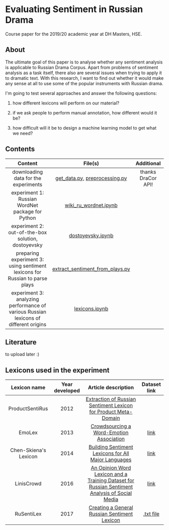 # Evaluating Sentiment in Russian Drama
Course paper for the 2019/20 academic year at DH Masters, HSE.

## About
The ultimate goal of this paper is to analyse whether any sentiment analysis is applicable to Russian Drama Corpus. Apart from problems of sentiment analysis as a task itself, there also are several issues when trying to apply it to dramatic text. With this research, I want to find out whether it would make any sense at all to use some of the popular instruments with Russian drama.

I'm going to test several approaches and answer the following questions:

1) how different lexicons will perform on our material?

2) if we ask people to perform manual annotation, how different would it be?

3) how difficult will it be to design a machine learning model to get what we need?

## Contents

|**Content**|**File(s)**|**Additional**|
|:---------:|:---------:|:------------:|
|downloading data for the experiments|[get_data.py](./get_data.py), [preprocessing.py](./preprocessing.py)|thanks DraCor API!|
|experiment 1: Russian WordNet package for Python|[wiki_ru_wordnet.ipynb](./wiki_ru_wordnet.ipynb)||
|experiment 2: out-of-the-box solution, dostoyevsky|[dostoyevsky.ipynb](./dostoyevsky.ipynb)||
|preparing experiment 3: using sentiment lexicons for Russian to parse plays|[extract_sentiment_from_plays.py](./extract_sentiment_from_plays.py)||
|experiment 3: analyzing performance of various Russian lexicons of different origins|[lexicons.ipynb](./lexicons.ipynb)||

## Literature

to upload later :)

## Lexicons used in the experiment

|**Lexicon name**|**Year developed**|**Article description**|**Dataset link**|
|:--------------:|:----------------:|:---------------------:|:--------------:|
|ProductSentiRus |2012              |[Extraction of Russian Sentiment Lexicon for Product Meta-Domain](https://pdfs.semanticscholar.org/e23b/1430b3c4c4850db1336c5ba9c51c2084f29b.pdf)||
|EmoLex          |2013              |[Crowdsourcing a Word-Emotion Association](https://arxiv.org/abs/1308.6297)|[link](http://sentiment.nrc.ca/lexicons-for-research/)|
|Chen-Skiena's Lexicon|2014         |[Building Sentiment Lexicons for All Major Languages](https://www.aclweb.org/anthology/P14-2063.pdf)|[link](https://sites.google.com/site/datascienceslab/projects/multilingualsentiment)|
|LinisCrowd      |2016              |[An Opinion Word Lexicon and a Training Dataset for Russian Sentiment Analysis of Social Media](http://www.dialog-21.ru/media/3400/koltsovaoyuetal.pdf)|[link](http://www.linis-crowd.org/)|
|RuSentiLex      |2017              |[Creating a General Russian Sentiment Lexicon](http://www.lrec-conf.org/proceedings/lrec2016/pdf/285_Paper.pdf)|[.txt file](http://www.labinform.ru/pub/rusentilex/rusentilex_2017.txt)|
